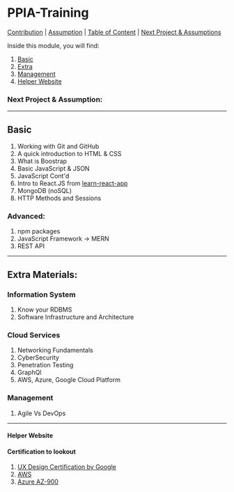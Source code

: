 # PPIA-Training

[Contribution](HUMANS.txt) | [Assumption]() | [Table of Content]() | [Next Project & Assumptions]()

Inside this module, you will find:
1. [Basic]()
2. [Extra]()
3. [Management]()
4. [Helper Website]()

### Next Project & Assumption:

___
## Basic
1. Working with Git and GitHub
2. A quick introduction to HTML & CSS
3. What is Boostrap
4. Basic JavaScript & JSON
5. JavaScript Cont'd
7. Intro to React.JS from [learn-react-app](test)
8. MongoDB (noSQL)
9. HTTP Methods and Sessions

### Advanced: 
1. npm packages
2. JavaScript Framework -> MERN
3. REST API

___
## Extra Materials:

### Information System 
1. Know your RDBMS
2. Software Infrastructure and Architecture

### Cloud Services
1. Networking Fundamentals
2. CyberSecurity
3. Penetration Testing
4. GraphQl
5. AWS, Azure, Google Cloud Platform

### Management
1. Agile Vs DevOps

___
#### Helper Website


#### Certification to lookout
1. [UX Design Certification by Google]()
2. [AWS]() 
3. [Azure AZ-900]()

